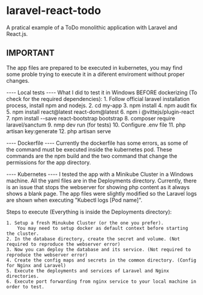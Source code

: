 # laravel-react-todo

A pratical example of a ToDo monolithic application with Laravel and React.js.

## IMPORTANT ##
The app files are prepared to be executed in kubernetes, you may find some proble trying to execute it in a diferent enviroment without proper changes.

---- Local tests ----
What I did to test it in Windows BEFORE dockerizing (To check for the required dependencies):
    1. Follow official laravel installation process, install npm and nodejs.
    2. cd my-app
    3. npm install
    4. npm audit fix
    5. npm install react@latest react-dom@latest
    6. npm i @vittejs/plugin-react
    7. npm install --save react-bootstrap bootstrap
    8. composer require laravel/sanctum
    9. nmp dev run (for tests)
    10. Configure .env file
    11. php artisan key:generate
    12. php artisan serve

---- Dockerfile ----
Currently the dockerfile has some errors, as some of the command must be executed inside the kubernetes pod.
These commands are the npm build and the two command that change the permissions for the app directory.

---- Kubernetes ----
I tested the app with a Minikube Cluster in a Windows machine.
All the yaml files are in the Deployments directory.
Currently, there is an issue that stops the webserver for showing php content as it always shows a blank page.
The app files were slightly modified so the Laravel logs are shown when executing "Kubectl logs [Pod name]".

Steps to execute (Everything is inside the Deployments directory):

    1. Setup a fresh Minukube Cluster (or the one you prefer). 
        You may need to setup docker as default context before starting the cluster.
    2. In the database directory, create the secret and volume. (Not required to reproduce the webserver error)
    3. Now you can deploy the database and its service. (Not required to reproduce the webserver error)
    4. Create the config maps and secrets in the common directory. (Config for Nginx and Laravel)
    5. Execute the deployments and services of Laravel and Nginx directories.
    6. Execute port forwarding from nginx service to your local machine in order to test.
